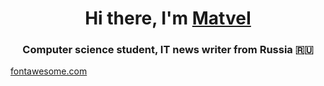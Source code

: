 <h1 align="center">Hi there, I'm <a href="https://github.com/MuLT1s0" target="_blank">MatveI</a> 
<h3 align="center">Computer science student, IT news writer from Russia 🇷🇺</h3>

<a href="fontawesome.com" target="_blank">fontawesome.com</a> 
